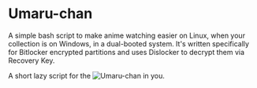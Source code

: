 # Umaru-chan
A simple bash script to make anime watching easier on Linux, when your collection is on Windows, in a dual-booted system.
It's written specifically for Bitlocker encrypted partitions and uses Dislocker to decrypt them via Recovery Key.

A short lazy script for the ![Umaru-chan](https://media.giphy.com/media/GYtblmdLnemlO/giphy.gif) in you.
